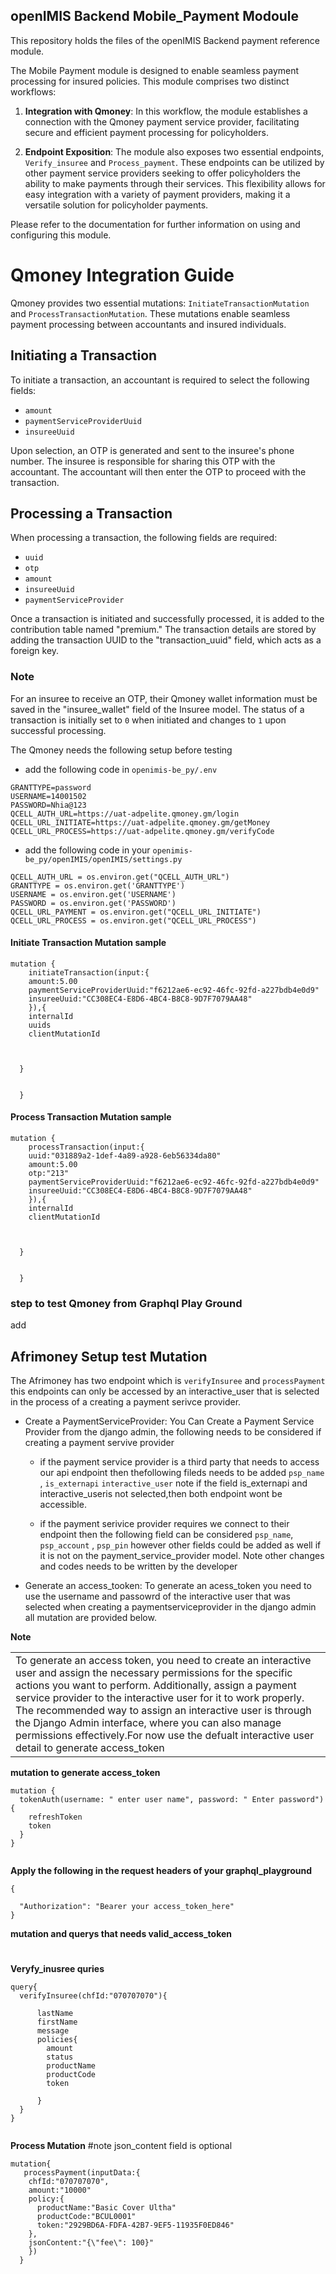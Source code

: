 ## openIMIS Backend Mobile_Payment Modoule
This repository holds the files of the openIMIS Backend payment reference module.


The Mobile Payment module is designed to enable seamless payment processing for insured policies. This module comprises two distinct workflows:

1. **Integration with Qmoney**: In this workflow, the module establishes a connection with the Qmoney payment service provider, facilitating secure and efficient payment processing for policyholders.

2. **Endpoint Exposition**: The module also exposes two essential endpoints, `Verify_insuree` and `Process_payment`. These endpoints can be utilized by other payment service providers seeking to offer policyholders the ability to make payments through their services. This flexibility allows for easy integration with a variety of payment providers, making it a versatile solution for policyholder payments.

Please refer to the documentation for further information on using and configuring this module.


# Qmoney Integration Guide

Qmoney provides two essential mutations: `InitiateTransactionMutation` and `ProcessTransactionMutation`. These mutations enable seamless payment processing between accountants and insured individuals.

## Initiating a Transaction

To initiate a transaction, an accountant is required to select the following fields:
- `amount`
- `paymentServiceProviderUuid`
- `insureeUuid`

Upon selection, an OTP is generated and sent to the insuree's phone number. The insuree is responsible for sharing this OTP with the accountant. The accountant will then enter the OTP to proceed with the transaction.

## Processing a Transaction

When processing a transaction, the following fields are required:
- `uuid`
- `otp`
- `amount`
- `insureeUuid`
- `paymentServiceProvider`

Once a transaction is initiated and successfully processed, it is added to the contribution table named "premium." The transaction details are stored by adding the transaction UUID to the "transaction_uuid" field, which acts as a foreign key.

### Note

For an insuree to receive an OTP, their Qmoney wallet information must be saved in the "insuree_wallet" field of the Insuree model. The status of a transaction is initially set to `0` when initiated and changes to `1` upon successful processing.


The Qmoney needs the following setup before testing  

* add the following code in ` openimis-be_py/.env `

```
GRANTTYPE=password
USERNAME=14001502
PASSWORD=Nhia@123
QCELL_AUTH_URL=https://uat-adpelite.qmoney.gm/login
QCELL_URL_INITIATE=https://uat-adpelite.qmoney.gm/getMoney
QCELL_URL_PROCESS=https://uat-adpelite.qmoney.gm/verifyCode

```

* add the following code in your ` openimis-be_py/openIMIS/openIMIS/settings.py `

```
QCELL_AUTH_URL = os.environ.get("QCELL_AUTH_URL")
GRANTTYPE = os.environ.get('GRANTTYPE')
USERNAME = os.environ.get('USERNAME')
PASSWORD = os.environ.get('PASSWORD')
QCELL_URL_PAYMENT = os.environ.get("QCELL_URL_INITIATE")
QCELL_URL_PROCESS = os.environ.get("QCELL_URL_PROCESS")
```

#### Initiate Transaction Mutation sample
```
mutation {
    initiateTransaction(input:{
    amount:5.00
    paymentServiceProviderUuid:"f6212ae6-ec92-46fc-92fd-a227bdb4e0d9"
    insureeUuid:"CC308EC4-E8D6-4BC4-B8C8-9D7F7079AA48"
    }),{
    internalId
    uuids
    clientMutationId
    
    
    
  }


  }
```

#### Process Transaction Mutation sample

```
mutation {
    processTransaction(input:{
    uuid:"031889a2-1def-4a89-a928-6eb56334da80"
    amount:5.00
    otp:"213"
    paymentServiceProviderUuid:"f6212ae6-ec92-46fc-92fd-a227bdb4e0d9"
    insureeUuid:"CC308EC4-E8D6-4BC4-B8C8-9D7F7079AA48"
    }),{
    internalId
    clientMutationId
    
    
    
  }


  }
```
### step to test Qmoney from Graphql Play Ground

add

## Afrimoney Setup test Mutation 
The Afrimoney has two endpoint which is  ` verifyInsuree ` and ` processPayment ` this endpoints can only be accessed by an interactive_user that is selected in the process of a creating a payment serivce provider.


* Create a PaymentServiceProvider: You Can Create a Payment Service Provider from the django admin, the following needs to be considered if creating a payment servive provider 
  - if the payment service provider is a third party that needs to access our api endpoint then thefollowing  fileds needs to be added ` psp_name ` , ` is_externapi ` ` interactive_user ` note if the field is_externapi and interactive_useris not selected,then both endpoint wont be accessible.

  - if the payment serivice provider requires we connect to their endpoint then the following field can be considered `psp_name`, ` psp_account ` ,  ` psp_pin ` however other fields could be added as well if it is not on the payment_service_provider model.
  Note other changes and codes needs to be written by the developer

* Generate an access_tooken: To generate an acess_token you need to use  the username and passowrd of the interactive user that was selected when creating a paymentserviceprovider in the django admin all mutation are provided below.

**Note**
<table align="center"><tr><td>To generate an access token, you need to create an interactive user and assign the necessary permissions for the specific actions you want to perform. Additionally, assign a payment service provider to the interactive user for it to work properly. The recommended way to assign an interactive user is through the Django Admin interface, where you can also manage permissions effectively.For now use the defualt interactive user detail to generate access_token</td></tr></table>


**mutation to generate access_token**

```
mutation {
  tokenAuth(username: " enter user name", password: " Enter password"){
    refreshToken
    token
  }
}


```

**Apply the following in the request headers of your graphql_playground**
```
{

  "Authorization": "Bearer your access_token_here"
}
```

**mutation and querys that needs valid_access_token**

#

**Veryfy_inusree quries**

```
query{
  verifyInsuree(chfId:"070707070"){
 
      lastName
      firstName
      message
      policies{
        amount
        status
        productName
        productCode
        token
        
      }
  }
}
 
```

**Process Mutation**
#note json_content field is optional
```
mutation{
   processPayment(inputData:{
    chfId:"070707070",
    amount:"10000"
    policy:{
      productName:"Basic Cover Ultha"
      productCode:"BCUL0001"
      token:"2929BD6A-FDFA-42B7-9EF5-11935F0ED846"  
    },
    jsonContent:"{\"fee\": 100}"
    })
  }
```

